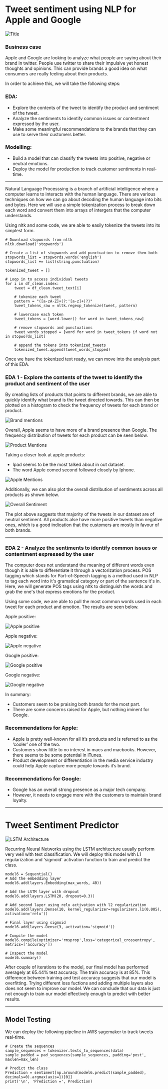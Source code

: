 # Tweet sentiment using NLP for Apple and Google

![Title](https://github.com/dicchyant84/NLP-of-tweet-sentiment-for-Google-and-Apple/blob/main/Images/Title.jpg)

### Business case

Apple and Google are looking to analyze what people are saying about their brand in twitter. People use twitter to share their impulsive yet honest thoughts and opinions. This can provide brands a good idea on what consumers are really feeling about their products. 

In order to achieve this, we will take the following steps:

### EDA:
* Explore the contents of the tweet to identify the product and sentiment of the tweet.
* Analyze the sentiments to identify common issues or contentment expressed by the user.
* Make some meaningful recommendations to the brands that they can use to serve their customers better.

### Modelling:
* Build a model that can classify the tweets into positive, negative or neutral emotions.
* Deploy the model for production to track customer sentiments in real-time.

------------------------------------------------------------------------------------------------

Natural Language Processsing is a branch of artificial intelligence where a computer learns to interacts with the human language. There are various techniques on how we can go about decoding the human language into bits and bytes. Here we will use a simple tokenization process to break down each word and convert them into arrays of intergers that the computer understands.

Using nltk and some code, we are able to easily tokenize the tweets into its simplest form.

```
# Download stopwords from nltk
nltk.download('stopwords')

# Create a list of stopwords and add punctuation to remove them both
stopwords_list = stopwords.words('english')
stopwords_list += list(string.punctuation)

tokenized_tweet = []

# Loop in to access individual tweets
for i in df_clean.index:
    tweet = df_clean.tweet_text[i]
        
    # tokenize each tweet
    pattern = "([a-zA-Z]+(?:'[a-z]+)?)"
    tweet_tokens_raw = nltk.regexp_tokenize(tweet, pattern)
        
    # lowercase each token
    tweet_tokens = [word.lower() for word in tweet_tokens_raw]
        
    # remove stopwords and punctuations
    tweet_words_stopped = [word for word in tweet_tokens if word not in stopwords_list] 
    
    # append the tokens into tokenized_tweets
    tokenized_tweet.append(tweet_words_stopped)
```
Once we have the tokenized text ready, we can move into the analysis part of this EDA.

### EDA 1 -  Explore the contents of the tweet to identify the product and sentiment of the user

By creating lists of products that points to different brands, we are able to quickly identify what brand is the tweet directed towards. This can then be plotted on a histogram to check the frequency of tweets for each brand or product.

![Brand mentions](https://github.com/dicchyant84/NLP-of-tweet-sentiment-for-Google-and-Apple/blob/main/Images/Brand_Mentions.jpg)

Overall, Apple seems to have more of a brand presence than Google.
The frequency distribution of tweets for each product can be seen below.

![Product Mentions](https://github.com/dicchyant84/NLP-of-tweet-sentiment-for-Google-and-Apple/blob/main/Images/Product_mentions.jpg)

Taking a closer look at apple products:
* Ipad seems to be the most talked about in out dataset.
* The word Apple comed second followed closely by Iphone.

![Apple Mentions](https://github.com/dicchyant84/NLP-of-tweet-sentiment-for-Google-and-Apple/blob/main/Images/Apple_Mentions.jpg)

Additionally, we can also plot the overall distribution of sentiments across all products as shown below.

![Overall Sentiment](https://github.com/dicchyant84/NLP-of-tweet-sentiment-for-Google-and-Apple/blob/main/Images/Sentiment_distribution.jpg)

The plot above suggests that majority of the tweets in our dataset are of neutral sentiment. All products alse have more positive tweets than negative ones, which is a good indication that the customers are mostly in favour of both brands.

-------------------------------------------------------------------------------------------------------------

### EDA 2 - Analyze the sentiments to identify common issues or contentment expressed by the user

The computer does not understand the meaning of different words even though it is able to differentiate it through a vectorization process. POS tagging which stands for Part-of-Speech tagging is a method used in NLP to tag each word into it's gramatical category or part of the sentence it's in. Here, we will generate POS tags using nltk to distinguish the words and grab the one's that express emotions for the product.

Using some code, we are able to pull the most common words used in each tweet for each product and emotion.
The results are seen below.

Apple positive:

![Apple positive](https://github.com/dicchyant84/NLP-of-tweet-sentiment-for-Google-and-Apple/blob/main/Images/apple_postive_wordcloud.jpg)

Apple negative:

![Apple negative](https://github.com/dicchyant84/NLP-of-tweet-sentiment-for-Google-and-Apple/blob/main/Images/apple_negative_wordcloud.jpg)

Google positive:

![Google positive](https://github.com/dicchyant84/NLP-of-tweet-sentiment-for-Google-and-Apple/blob/main/Images/google_positive_wordcloud.jpg)

Google negative:

![Google negative](https://github.com/dicchyant84/NLP-of-tweet-sentiment-for-Google-and-Apple/blob/main/Images/google_negative_wordcloud.jpg)

In summary:
* Customers seem to be praising both brands for the most part. 
* There are some concerns raised for Apple, but nothing iminent for Google.

### Recommendations for Apple:

* Apple is pretty well-known for all it’s products and is referred to as the ‘cooler’ one of the two.
* Customers show little to no interest in macs and macbooks. However, there seems to be some potential in iTunes.
* Product development or differentiation in the media service industry could help Apple capture more people towards it’s brand.

### Recommendations for Google:

* Google has an overall strong presence as a major tech company.
* However, it needs to engage more with the customers to maintain brand loyalty.

----------------------------------------------------------------------------------------------------------


# Tweet Sentiment Predictor


![LSTM Architecture](https://github.com/dicchyant84/NLP-of-tweet-sentiment-for-Google-and-Apple/blob/main/Images/Architecture-EncoderDecoder_v2-1080x453.png)


Recurring Neural Networks using the LSTM architecture usually perform very well with text classification. We will deploy this model with L1 regularization and 'sigmoid' activation function to train and predict the class.


```
model6 = Sequential()
# Add the embedding layer
model6.add(layers.Embedding(max_words, 40))

# Add the LSTM layer with dropout
model6.add(layers.LSTM(20, dropout=0.3)) 

# Add second layer using relu activation with l2 regularization
model6.add(layers.Dense(10, kernel_regularizer=regularizers.l1(0.005), activation='relu'))

# Final layer using sigmoid
model6.add(layers.Dense(3, activation='sigmoid'))

# Compile the model
model6.compile(optimizer='rmsprop',loss='categorical_crossentropy', metrics=['accuracy'])

# Inspect the model
model6.summary()
```


After couple of iterations to the model, our final model has performed averagely at 65.44% test accuracy. The train accuracy is at 85%. This difference between training and test accuracy suggests that our model is overfitting. Trying different loss fuctions and adding multiple layers also does not seem to improve our model. We can conclude that our data is just not enough to train our model effectively enough to predict with better results.


------------------------------------------------------------------------------------------------------------------------------------------------------

## Model Testing

We can deploy the following pipeline in AWS sagemaker to track tweets real-time.

```
# Create the sequences
sample_sequences = tokenizer.texts_to_sequences(data)
sample_padded = pad_sequences(sample_sequences, padding='post', maxlen=max_len)           

# Predict the class
Prediction = sentiment[np.around(model6.predict(sample_padded), decimals=0).argmax(axis=1)[0]]
print('\n', 'Prediction =', Prediction)
```
